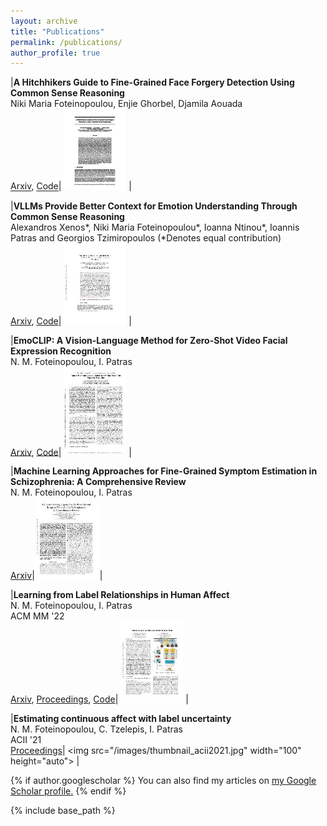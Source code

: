 ```yaml
---
layout: archive
title: "Publications"
permalink: /publications/
author_profile: true
---
```

|**A Hitchhikers Guide to Fine-Grained Face Forgery Detection Using Common Sense Reasoning** <br> Niki Maria Foteinopoulou, Enjie Ghorbel, Djamila Aouada <br>[Arxiv](https://arxiv.org/), [Code](https://github.com/NickyFot/HitchhikersGuide)| <img src="/images/thumbnail_neurips2024.jpg" width="100"  height="auto"> |

|**VLLMs Provide Better Context for Emotion Understanding Through Common Sense Reasoning** <br> Alexandros Xenos*, Niki Maria Foteinopoulou*, Ioanna Ntinou*, Ioannis Patras and Georgios Tzimiropoulos (*Denotes equal contribution) <br>[Arxiv](https://arxiv.org/abs/2404.07078), [Code](https://github.com/NickyFot/EmoCommonSense)| <img src="/images/thumbnail_arxiv2024.jpg" width="100"  height="auto"> |

|**EmoCLIP: A Vision-Language Method for Zero-Shot Video Facial Expression Recognition** <br> N. M. Foteinopoulou, I. Patras <br>[Arxiv](https://arxiv.org/abs/2310.16640), [Code](https://github.com/NickyFot/EmoCLIP)| <img src="/images/thumbnail_fg2024.jpg" width="100"  height="auto"> |

|**Machine Learning Approaches for Fine-Grained Symptom Estimation in Schizophrenia: A Comprehensive Review** <br> N. M. Foteinopoulou, I. Patras <br>[Arxiv](https://arxiv.org/abs/2310.16677)|<img src="/images/thumbnail_review.jpg" width="100"  height="auto"> |

|**Learning from Label Relationships in Human Affect** <br> N. M. Foteinopoulou, I. Patras <br> ACM MM '22 <br>[Arxiv](https://arxiv.org/abs/2207.05577), [Proceedings](https://dl.acm.org/doi/abs/10.1145/3503161.3548373), [Code](https://github.com/NickyFot/ACMMM22_LearningLabelRelationships)| <img src="/images/thumbnail_acmmm2022.jpg" width="100"  height="auto"> |

|**Estimating continuous affect with label uncertainty** <br> N. M. Foteinopoulou, C. Tzelepis, I. Patras <br> ACII '21 <br>[Proceedings]([https://arxiv.org/abs/2207.05577](https://ieeexplore.ieee.org/document/9597425))| <img src="/images/thumbnail_acii2021.jpg" width="100"  height="auto">  |


{% if author.googlescholar %}
  You can also find my articles on <u><a href="{{author.googlescholar}}">my Google Scholar profile</a>.</u>
{% endif %}

{% include base_path %}
